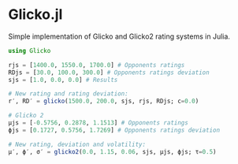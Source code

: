 # Glicko.jl

Simple implementation of Glicko and Glicko2 rating systems in Julia.

```julia
using Glicko

rjs = [1400.0, 1550.0, 1700.0] # Opponents ratings
RDjs = [30.0, 100.0, 300.0] # Opponents ratings deviation
sjs = [1.0, 0.0, 0.0] # Results

# New rating and rating deviation:
r′, RD′ = glicko(1500.0, 200.0, sjs, rjs, RDjs; c=0.0)

# Glicko 2
μjs = [-0.5756, 0.2878, 1.1513] # Opponents ratings
ϕjs = [0.1727, 0.5756, 1.7269] # Opponents ratings deviation

# New rating, deviation and volatility:
μ′, ϕ′, σ′ = glicko2(0.0, 1.15, 0.06, sjs, μjs, ϕjs; τ=0.5)
```
